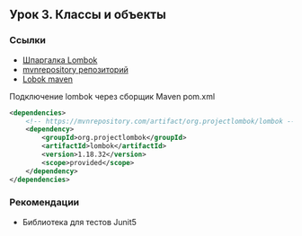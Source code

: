 ## Урок 3. Классы и объекты

### Ссылки
- [Шпаргалка Lombok](https://habr.com/ru/articles/345520/)
- [mvnrepository репозиторий](https://mvnrepository.com/)
- [Lobok maven](https://mvnrepository.com/artifact/org.projectlombok/lombok)

Подключение lombok через сборщик Maven pom.xml
```xml
<dependencies>
    <!-- https://mvnrepository.com/artifact/org.projectlombok/lombok -->
    <dependency>
        <groupId>org.projectlombok</groupId>
        <artifactId>lombok</artifactId>
        <version>1.18.32</version>
        <scope>provided</scope>
    </dependency>
</dependencies>
```

### Рекомендации
- Библиотека для тестов Junit5